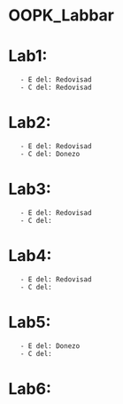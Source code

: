 # OOPK_Labbar

# Lab1: 
       - E del: Redovisad
       - C del: Redovisad

# Lab2: 
       - E del: Redovisad
       - C del: Donezo

# Lab3: 
       - E del: Redovisad
       - C del:
# Lab4: 
       - E del: Redovisad
       - C del:
# Lab5: 
       - E del: Donezo
       - C del:

# Lab6: 
